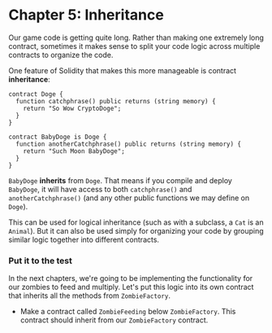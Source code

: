 # Chapter 5: Inheritance
Our game code is getting quite long. Rather than making one extremely long contract, sometimes it makes sense to split your code logic across multiple contracts to organize the code.

One feature of Solidity that makes this more manageable is contract **inheritance**:
```
contract Doge {
  function catchphrase() public returns (string memory) {
    return "So Wow CryptoDoge";
  }
}

contract BabyDoge is Doge {
  function anotherCatchphrase() public returns (string memory) {
    return "Such Moon BabyDoge";
  }
}
```
`BabyDoge` **inherits**   from `Doge`. That means if you compile and deploy `BabyDoge`, it will have access to both `catchphrase()` and `anotherCatchphrase()` (and any other public functions we may define on `Doge`).

This can be used for logical inheritance (such as with a subclass, a `Cat` is an `Animal`). But it can also be used simply for organizing your code by grouping similar logic together into different contracts.

### Put it to the test
In the next chapters, we're going to be implementing the functionality for our zombies to feed and multiply. Let's put this logic into its own contract that inherits all the methods from `ZombieFactory`.
  - Make a contract called `ZombieFeeding` below `ZombieFactory`. This contract should inherit from our `ZombieFactory` contract.